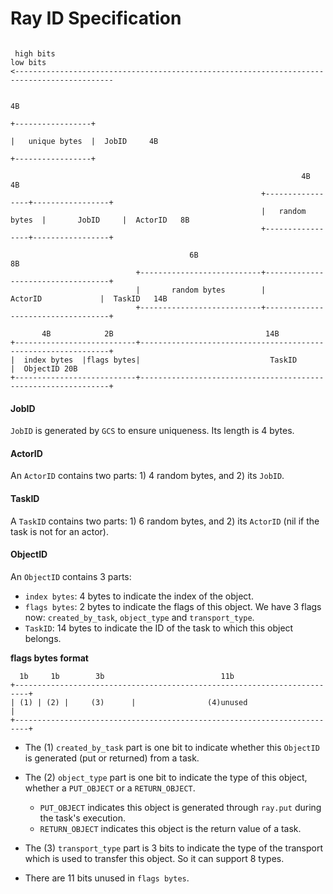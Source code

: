 Ray ID Specification
============================================
```

 high bits                                                                           low bits
<--------------------------------------------------------------------------------------------

                                                                                   4B
                                                                          +-----------------+
                                                                          |   unique bytes  |  JobID     4B
                                                                          +-----------------+

                                                                 4B                4B
                                                        +-----------------+-----------------+
                                                        |   random bytes  |       JobID     |  ActorID   8B
                                                        +-----------------+-----------------+

                                        6B                               8B
                            +---------------------------+-----------------------------------+
                            |       random bytes        |               ActorID             |  TaskID   14B
                            +---------------------------+-----------------------------------+

       4B            2B                                  14B
+---------------------------+---------------------------------------------------------------+
|  index bytes  |flags bytes|                             TaskID                            |  ObjectID 20B
+---------------------------+---------------------------------------------------------------+

```
#### JobID
`JobID` is generated by `GCS` to ensure uniqueness. Its length is 4 bytes.

#### ActorID
An `ActorID` contains two parts: 1) 4 random bytes, and 2) its `JobID`.

#### TaskID
A `TaskID` contains two parts: 1) 6 random bytes, and 2) its `ActorID` (nil if the task is not for an actor).

#### ObjectID
An `ObjectID` contains 3 parts:
- `index bytes`: 4 bytes to indicate the index of the object.
- `flags bytes`: 2 bytes to indicate the flags of this object. We have 3 flags now: `created_by_task`, `object_type` and `transport_type`.
- `TaskID`: 14 bytes to indicate the ID of the task to which this object belongs.

**flags bytes format**
```
  1b     1b        3b                          11b
+-------------------------------------------------------------------------+
| (1) | (2) |     (3)      |                (4)unused                     |
+-------------------------------------------------------------------------+
```
- The (1) `created_by_task` part is one bit to indicate whether this `ObjectID` is generated (put or returned) from a task.

- The (2) `object_type` part is one bit to indicate the type of this object, whether a `PUT_OBJECT` or a `RETURN_OBJECT`.
    - `PUT_OBJECT` indicates this object is generated through `ray.put` during the task's execution.
    - `RETURN_OBJECT` indicates this object is the return value of a task.

- The (3) `transport_type` part is 3 bits to indicate the type of the transport which is used to transfer this object. So it can support 8 types.

- There are 11 bits unused in `flags bytes`.
